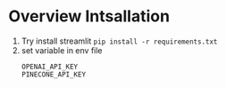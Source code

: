 # Overview Intsallation

1. Try install streamlit `pip install -r requirements.txt`
2. set variable in env file
   ```
   OPENAI_API_KEY
   PINECONE_API_KEY
   ```
